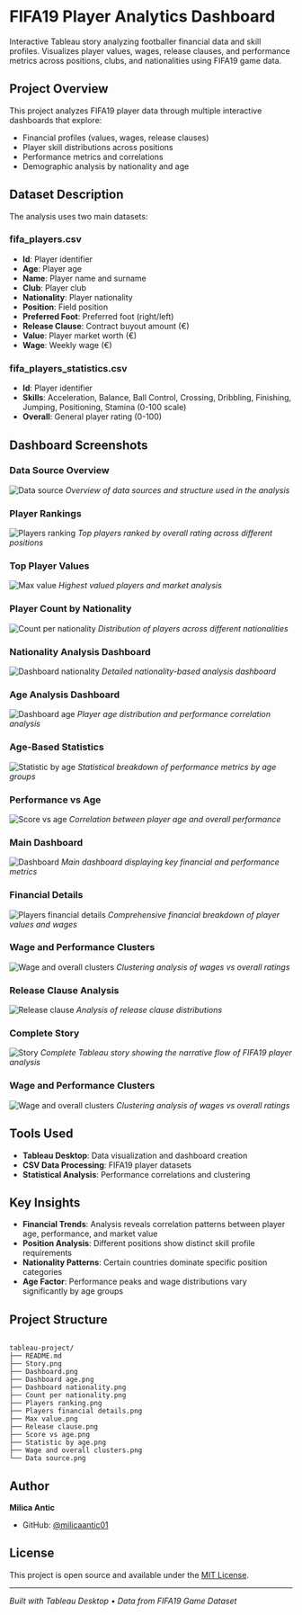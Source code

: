 # FIFA19 Player Analytics Dashboard

Interactive Tableau story analyzing footballer financial data and skill profiles. Visualizes player values, wages, release clauses, and performance metrics across positions, clubs, and nationalities using FIFA19 game data.

## Project Overview

This project analyzes FIFA19 player data through multiple interactive dashboards that explore:
- Financial profiles (values, wages, release clauses)
- Player skill distributions across positions
- Performance metrics and correlations
- Demographic analysis by nationality and age

## Dataset Description

The analysis uses two main datasets:

### fifa_players.csv
- **Id**: Player identifier
- **Age**: Player age
- **Name**: Player name and surname
- **Club**: Player club
- **Nationality**: Player nationality
- **Position**: Field position
- **Preferred Foot**: Preferred foot (right/left)
- **Release Clause**: Contract buyout amount (€)
- **Value**: Player market worth (€)
- **Wage**: Weekly wage (€)

### fifa_players_statistics.csv
- **Id**: Player identifier
- **Skills**: Acceleration, Balance, Ball Control, Crossing, Dribbling, Finishing, Jumping, Positioning, Stamina (0-100 scale)
- **Overall**: General player rating (0-100)

## Dashboard Screenshots

### Data Source Overview
![Data source](Data%20source.png)
*Overview of data sources and structure used in the analysis*

### Player Rankings
![Players ranking](Players%20ranking.png)
*Top players ranked by overall rating across different positions*

### Top Player Values
![Max value](Max%20value.png)
*Highest valued players and market analysis*

### Player Count by Nationality
![Count per nationality](Count%20per%20nationality.png)
*Distribution of players across different nationalities*

### Nationality Analysis Dashboard
![Dashboard nationality](Dashboard%20nationality.png)
*Detailed nationality-based analysis dashboard*

### Age Analysis Dashboard
![Dashboard age](Dashboard%20age.png)
*Player age distribution and performance correlation analysis*

### Age-Based Statistics
![Statistic by age](Statistic%20by%20age.png)
*Statistical breakdown of performance metrics by age groups*

### Performance vs Age
![Score vs age](Score%20vs%20age.png)
*Correlation between player age and overall performance*

### Main Dashboard
![Dashboard](Dashboard.png)
*Main dashboard displaying key financial and performance metrics*

### Financial Details
![Players financial details](Players%20financial%20details.png)
*Comprehensive financial breakdown of player values and wages*

### Wage and Performance Clusters
![Wage and overall clusters](Wage%20and%20overall%20clusters.png)
*Clustering analysis of wages vs overall ratings*

### Release Clause Analysis
![Release clause](Release%20clause.png)
*Analysis of release clause distributions*

### Complete Story
![Story](Story.png)
*Complete Tableau story showing the narrative flow of FIFA19 player analysis*

### Wage and Performance Clusters
![Wage and overall clusters](Wage%2520and%2520overall%2520clusters.png)
*Clustering analysis of wages vs overall ratings*


## Tools Used
- **Tableau Desktop**: Data visualization and dashboard creation
- **CSV Data Processing**: FIFA19 player datasets
- **Statistical Analysis**: Performance correlations and clustering

##  Key Insights

- **Financial Trends**: Analysis reveals correlation patterns between player age, performance, and market value
- **Position Analysis**: Different positions show distinct skill profile requirements
- **Nationality Patterns**: Certain countries dominate specific position categories
- **Age Factor**: Performance peaks and wage distributions vary significantly by age groups

##  Project Structure


```

tableau-project/
├── README.md
├── Story.png
├── Dashboard.png
├── Dashboard age.png
├── Dashboard nationality.png
├── Count per nationality.png
├── Players ranking.png
├── Players financial details.png
├── Max value.png
├── Release clause.png
├── Score vs age.png
├── Statistic by age.png
├── Wage and overall clusters.png
└── Data source.png

```
##  Author

**Milica Antic**
- GitHub: [@milicaantic01](https://github.com/milicaantic01)

## License

This project is open source and available under the [MIT License](LICENSE).

---

*Built with Tableau Desktop • Data from FIFA19 Game Dataset*
